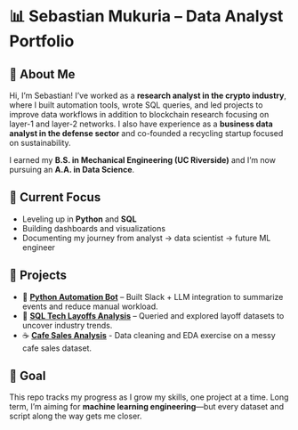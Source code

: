 # 📊 Sebastian Mukuria – Data Analyst Portfolio  

## 👋 About Me  
Hi, I’m Sebastian! I’ve worked as a **research analyst in the crypto industry**, where I built automation tools, wrote SQL queries, and led projects to improve data workflows in addition to blockchain research focusing on layer-1 and layer-2 networks. I also have experience as a **business data analyst in the defense sector** and co-founded a recycling startup focused on sustainability.  

I earned my **B.S. in Mechanical Engineering (UC Riverside)** and I’m now pursuing an **A.A. in Data Science**.

## 🎯 Current Focus  
- Leveling up in **Python** and **SQL**  
- Building dashboards and visualizations  
- Documenting my journey from analyst → data scientist → future ML engineer  

## 🚀 Projects  
- 🐍 **[Python Automation Bot](https://github.com/sebastianmukuria/ReleaseSummarizerBot)** – Built Slack + LLM integration to summarize events and reduce manual workload.  
- 💾 **[SQL Tech Layoffs Analysis](https://github.com/sebastianmukuria/DataAnalystPortfolio/tree/main/SQL%20Projects/Tech%20Layoffs%20Project)** – Queried and explored layoff datasets to uncover industry trends.
- ☕️ **[Cafe Sales Analysis](https://github.com/sebastianmukuria/DataAnalystPortfolio/tree/main/PandasProjects/Cafe_Sales_Analysis)** - Data cleaning and EDA exercise on a messy cafe sales dataset. 

## 🌱 Goal  
This repo tracks my progress as I grow my skills, one project at a time. Long term, I’m aiming for **machine learning engineering**—but every dataset and script along the way gets me closer.  
